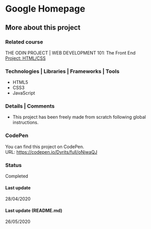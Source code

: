 # Google Homepage

## More about this project

### Related course
THE ODIN PROJECT | WEB DEVELOPMENT 101: The Front End  
[Project: HTML/CSS](https://www.theodinproject.com/courses/web-development-101/lessons/html-css)

### Technologies | Libraries | Frameworks | Tools  
- HTML5
- CSS3
- JavaScript

### Details | Comments
- This project has been freely made from scratch following global instructions.  

### CodePen
You can find this project on CodePen.  
URL: https://codepen.io/Dyrits/full/oNjwaQJ

### Status
Completed

#### Last update
28/04/2020

#### Last update (README.md)
26/05/2020